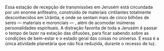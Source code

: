 ﻿Essa estação de recepção de transmissões em Jerusém está circundada por um enorme anfiteatro, construído de materiais cintilantes totalmente desconhecidos em Urântia, e onde se sentam mais de cinco bilhões de seres — materiais e moronciais — , além de acomodar inúmeras personalidades espirituais. A distração favorita de toda a Jerusém é passar o tempo de lazer na estação das difusões, para ficar sabendo sobre as condições de bem-estar e o estado geral das coisas no universo. E essa é a única atividade planetária que não fica reduzida, durante o recesso de luz.
